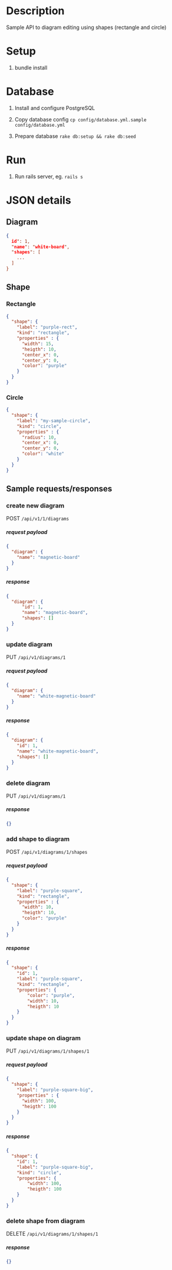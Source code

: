 # Description

Sample API to diagram editing using shapes (rectangle and circle)

# Setup

1. bundle install

# Database

1. Install and configure PostgreSQL

2. Copy database config ```cp config/database.yml.sample config/database.yml```

3. Prepare database ```rake db:setup && rake db:seed```

# Run

1. Run rails server, eg. ```rails s```


# JSON details

## Diagram

```json
{
  id": 1,
  "name": "white-board",
  "shapes": [
    ...
  ]
}
```

## Shape

### Rectangle

```json
{
  "shape": {
    "label": "purple-rect",
    "kind": "rectangle",
    "properties" : {
      "width": 15,
      "heigth": 10,
      "center_x": 0,
      "center_y": 0,
      "color": "purple"
    }
  }
}
```

### Circle

```json
{
  "shape": {
    "label": "my-sample-circle",
    "kind": "circle",
    "properties" : {
      "radius": 10,
      "center_x": 0,
      "center_y": 0,
      "color": "white"
    }
  }
}
```

## Sample requests/responses

### create new diagram

POST `/api/v1/1/diagrams`

##### request payload

```json
{
  "diagram": {
    "name": "magnetic-board"
  }
}
```

##### response

```json
{
  "diagram": {
      "id": 1,
      "name": "magnetic-board",
      "shapes": []
  }
}
```

### update diagram

PUT `/api/v1/diagrams/1`

##### request payload

```json
{
  "diagram": {
    "name": "white-magnetic-board"
  }
}
```

##### response

```json
{
  "diagram": {
    "id": 1,
    "name": "white-magnetic-board",
    "shapes": []
  }
}
```

### delete diagram

PUT `/api/v1/diagrams/1`

##### response

```json
{}
```

### add shape to diagram

POST `/api/v1/diagrams/1/shapes`

##### request payload

```json
{
  "shape": {
    "label": "purple-square",
    "kind": "rectangle",
    "properties" : {
      "width": 10,
      "heigth": 10,
      "color": "purple"
    }
  }
}
```

##### response

```json
{
  "shape": {
    "id": 1,
    "label": "purple-square",
    "kind": "rectangle",
    "properties": {
        "color": "purple",
        "width": 10,
        "heigth": 10
    }
  }
}
```

### update shape on diagram

PUT `/api/v1/diagrams/1/shapes/1`

##### request payload

```json
{
  "shape": {
    "label": "purple-square-big",
    "properties" : {
      "width": 100,
      "heigth": 100
    }
  }
}
```

##### response

```json
{
  "shape": {
    "id": 1,
    "label": "purple-square-big",
    "kind": "circle",
    "properties": {
        "width": 100,
        "heigth": 100
    }
  }
}
```

### delete shape from diagram

DELETE `/api/v1/diagrams/1/shapes/1`

##### response

```json
{}
```
